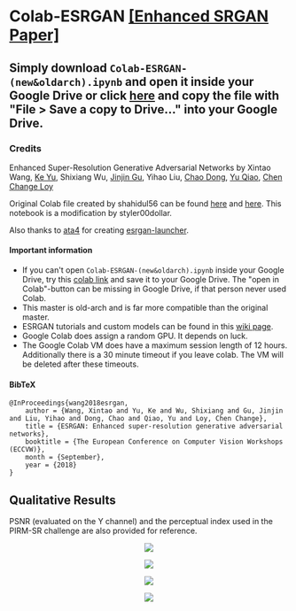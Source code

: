 # Colab-ESRGAN [[Enhanced SRGAN Paper]](https://arxiv.org/abs/1809.00219)
## Simply download `Colab-ESRGAN-(new&oldarch).ipynb` and open it inside your Google Drive or click [here](https://colab.research.google.com/drive/10DDaSPKlWM8TSRVPOjwtFg0LXGvezXs4?usp=sharing) and copy the file with "File > Save a copy to Drive..." into your Google Drive. 
### 

### Credits
Enhanced Super-Resolution Generative Adversarial Networks by Xintao Wang, [Ke Yu](https://yuke93.github.io/), Shixiang Wu, [Jinjin Gu](http://www.jasongt.com/), Yihao Liu, [Chao Dong](https://scholar.google.com.hk/citations?user=OSDCB0UAAAAJ&hl=en), [Yu Qiao](http://mmlab.siat.ac.cn/yuqiao/), [Chen Change Loy](http://personal.ie.cuhk.edu.hk/~ccloy/)

Original Colab file created by shahidul56 can be found [here](https://github.com/xinntao/ESRGAN/pull/22) and [here](https://colab.research.google.com/github/shahidul56/ESRGAN/blob/master/ESRGAN.ipynb). This notebook is a modification by styler00dollar.

Also thanks to [ata4](https://github.com/ata4) for creating [esrgan-launcher](https://github.com/ata4/esrgan-launcher).

#### Important information

- If you can't open `Colab-ESRGAN-(new&oldarch).ipynb` inside your Google Drive, try this [colab link](https://colab.research.google.com/drive/10DDaSPKlWM8TSRVPOjwtFg0LXGvezXs4?usp=sharing) and save it to your Google Drive. The "open in Colab"-button can be missing in Google Drive, if that person never used Colab.
- This master is old-arch and is far more compatible than the original master.
- ESRGAN tutorials and custom models can be found in this [wiki page](https://upscale.wiki/wiki/Main_Page).
- Google Colab does assign a random GPU. It depends on luck.
- The Google Colab VM does have a maximum session length of 12 hours. Additionally there is a 30 minute timeout if you leave colab. The VM will be deleted after these timeouts.

#### BibTeX
<!--
    @article{wang2018esrgan,
        author={Wang, Xintao and Yu, Ke and Wu, Shixiang and Gu, Jinjin and Liu, Yihao and Dong, Chao and Loy, Chen Change and Qiao, Yu and Tang, Xiaoou},
        title={ESRGAN: Enhanced super-resolution generative adversarial networks},
        journal={arXiv preprint arXiv:1809.00219},
        year={2018}
    }
-->    
    @InProceedings{wang2018esrgan,
        author = {Wang, Xintao and Yu, Ke and Wu, Shixiang and Gu, Jinjin and Liu, Yihao and Dong, Chao and Qiao, Yu and Loy, Chen Change},
        title = {ESRGAN: Enhanced super-resolution generative adversarial networks},
        booktitle = {The European Conference on Computer Vision Workshops (ECCVW)},
        month = {September},
        year = {2018}
    }
## Qualitative Results
PSNR (evaluated on the Y channel) and the perceptual index used in the PIRM-SR challenge are also provided for reference.

<p align="center">
  <img src="figures/qualitative_cmp_01.jpg">
</p>
<p align="center">
  <img src="figures/qualitative_cmp_02.jpg">
</p>
<p align="center">
  <img src="figures/qualitative_cmp_03.jpg">
</p>
<p align="center">
  <img src="figures/qualitative_cmp_04.jpg">
</p>


